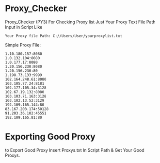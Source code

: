 # Proxy_Checker
Proxy_Checker (PY3)
For Checking Proxy list Just Your Proxy Text File Path Input in Script
Like
```
Your Proxy file Path: C://Users/User/yourproxylist.txt
```
Simple Proxy File:
```
1.10.180.157:8080
1.0.132.104:8080
1.0.177.17:8080
1.20.156.230:8080
1.20.156.230:80
1.198.73.133:9999
102.164.248.61:8080
103.105.77.24:8181
102.177.105.34:3128
102.67.19.132:8080
103.103.71.163:3128
103.102.13.52:3129
192.109.165.144:80
83.167.203.174:50128
91.203.36.102:45551
192.109.165.81:80
```
# Exporting Good Proxy

to Export Good Proxy Insert Proxys.txt In Script Path 
& 
Get Your Good Proxys.
